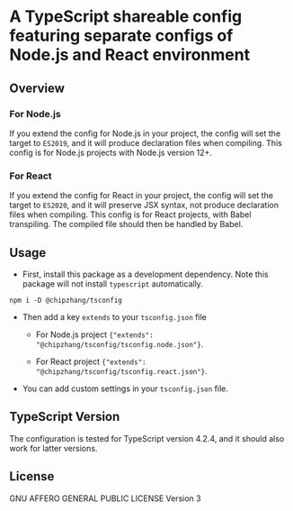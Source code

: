 # A TypeScript shareable config featuring separate configs of Node.js and React environment

## Overview

### For Node.js

If you extend the config for Node.js in your project,
the config will set the target to `ES2019`, and it will produce declaration files when compiling.
This config is for Node.js projects with Node.js version 12+.

### For React

If you extend the config for React in your project,
the config will set the target to `ES2020`, and it will preserve JSX syntax, not produce declaration files when compiling.
This config is for React projects, with Babel transpiling. The compiled file should then be handled by Babel.

## Usage

- First, install this package as a development dependency. Note this package will not install `typescript` automatically.

```shell
npm i -D @chipzhang/tsconfig
```

- Then add a key `extends` to your `tsconfig.json` file

  - For Node.js project `{"extends": "@chipzhang/tsconfig/tsconfig.node.json"}`.

  - For React project `{"extends": "@chipzhang/tsconfig/tsconfig.react.json"}`.

- You can add custom settings in your `tsconfig.json` file.

## TypeScript Version

The configuration is tested for TypeScript version 4.2.4, and it should also work for latter versions.

## License

GNU AFFERO GENERAL PUBLIC LICENSE Version 3
